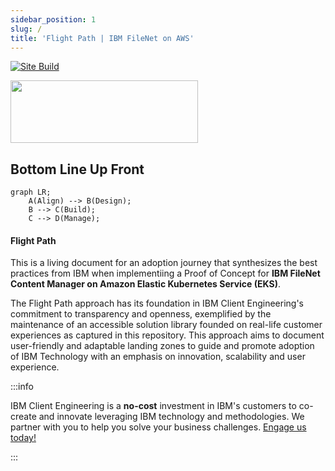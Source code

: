```yaml
---
sidebar_position: 1
slug: /
title: 'Flight Path | IBM FileNet on AWS'
---
```

[![Site Build](https://github.com/ibm-client-engineering/solution-filenet-aws/actions/workflows/deploy.yml/badge.svg)](https://github.com/ibm-client-engineering/solution-filenet-aws/actions/workflows/deploy.yml)

<img src="https://user-images.githubusercontent.com/95059/166857681-99c92cdc-fa62-4141-b903-969bd6ec1a41.png" width="300" height="100" />

## Bottom Line Up Front

```mermaid
graph LR;
    A(Align) --> B(Design);
    B --> C(Build);
    C --> D(Manage);
```
#### Flight Path

This is a living document for an adoption journey that synthesizes the best practices from IBM when implementiing a Proof of Concept for **IBM FileNet Content Manager on Amazon Elastic Kubernetes Service (EKS)**.

The Flight Path approach has its foundation in IBM Client Engineering's commitment to transparency and openness, exemplified by the maintenance of an accessible solution library founded on real-life customer experiences as captured in this repository. This approach aims to document user-friendly and adaptable landing zones to guide and promote adoption of IBM Technology with an emphasis on innovation, scalability and user experience.

:::info

IBM Client Engineering is a **no-cost** investment in IBM's customers to co-create and innovate leveraging IBM technology and methodologies. We partner with you to help you solve your business challenges. [Engage us today!](https://www.ibm.com/client-engineering)

:::
